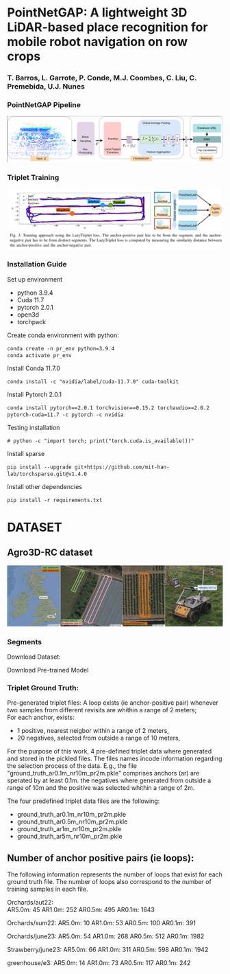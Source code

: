 # PointNetGAP: A lightweight 3D LiDAR-based place recognition for mobile robot navigation on row crops
### T. Barros, L. Garrote, P. Conde, M.J. Coombes, C. Liu, C. Premebida, U.J. Nunes

### PointNetGAP  Pipeline
![Figure](fig/pipeline.png)





### Triplet Training
![Figure](fig/triplet.png)


### Installation Guide
Set up environment
- python 3.9.4
- Cuda 11.7
- pytorch 2.0.1
- open3d
- torchpack

Create conda environment with python:
```
conda create -n pr_env python=3.9.4
conda activate pr_env
```

Install Conda 11.7.0
```
conda install -c "nvidia/label/cuda-11.7.0" cuda-toolkit
```

Install Pytorch 2.0.1
```
conda install pytorch==2.0.1 torchvision==0.15.2 torchaudio==2.0.2 pytorch-cuda=11.7 -c pytorch -c nvidia
```

Testing installation
```
# python -c "import torch; print("torch.cuda.is_available())"
```

Install sparse
```
pip install --upgrade git+https://github.com/mit-han-lab/torchsparse.git@v1.4.0
```

Install other dependencies 
```
pip install -r requirements.txt
```


# DATASET

## Agro3D-RC dataset 

![Figure](fig/agro3d-rc.png)


### Segments


Download Dataset: 


Download Pre-trained Model

### Triplet Ground Truth: 

Pre-generated triplet files: 
A loop exists (ie anchor-positive pair) whenever  two samples from different revisits are whithin a range of 2 meters;   
For each anchor, exists: 
 - 1 positive, nearest neigbor within a range of 2 meters,
 - 20 negatives, selected from outside a range of 10 meters,

For the purpose of this work, 4 pre-defined triplet data where generated  and stored in the pickled files.
The files names incode information regarding the selection process of the data. 
E.g., the file "ground_truth_ar0.1m_nr10m_pr2m.pkle" comprises anchors (ar) are sperated by at least 0.1m.
the negatives where generated from outside a range of 10m and the positive was selected whithin a range of 2m.

The four predefined triplet data files are the following:
 - ground_truth_ar0.1m_nr10m_pr2m.pkle
 - ground_truth_ar0.5m_nr10m_pr2m.pkle
 - ground_truth_ar1m_nr10m_pr2m.pkle
 - ground_truth_ar5m_nr10m_pr2m.pkle

## Number of anchor positive pairs (ie loops):
The following information represents the number of loops that exist for each ground truth file. The number of loops also correspond to the number of training samples in each file. 

Orchards/aut22:\
AR5.0m: 45
AR1.0m: 252
AR0.5m: 495
AR0.1m: 1643

Orchards/sum22:
AR5.0m: 10
AR1.0m: 53
AR0.5m: 100
AR0.1m: 391

Orchards/june23:
AR5.0m: 54
AR1.0m: 268
AR0.5m: 512
AR0.1m: 1982

Strawberry/june23:
AR5.0m: 66
AR1.0m: 311
AR0.5m: 598
AR0.1m: 1942

greenhouse/e3:
AR5.0m: 14
AR1.0m: 73
AR0.5m: 117
AR0.1m: 242
